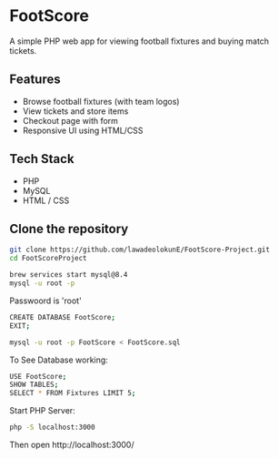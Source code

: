 # FootScore

A simple PHP web app for viewing football fixtures and buying match tickets.

## Features
- Browse football fixtures (with team logos)
- View tickets and store items
- Checkout page with form
- Responsive UI using HTML/CSS

## Tech Stack
- PHP
- MySQL
- HTML / CSS

## Clone the repository
  ```bash
  git clone https://github.com/lawadeolokunE/FootScore-Project.git
  cd FootScoreProject

  brew services start mysql@8.4
  mysql -u root -p
  ```
Passwoord is 'root'
  
  ```bash
  CREATE DATABASE FootScore;
  EXIT;

  mysql -u root -p FootScore < FootScore.sql
  ```
To See Database working:
  ```bash
  USE FootScore;
  SHOW TABLES;
  SELECT * FROM Fixtures LIMIT 5;
  ```

Start PHP Server:
  ```bash
  php -S localhost:3000
  ```

Then open http://localhost:3000/
